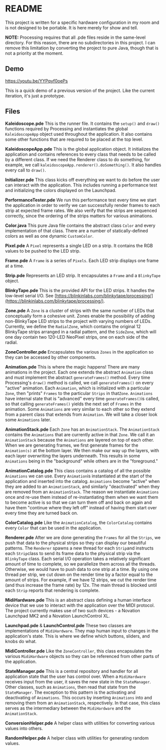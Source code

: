 # README

This project is written for a specific hardware configuration in my room and is not designed to be portable. It is here merely for show and tell.

**NOTE:** Processing requires that all .pde files reside in the same-level directory. For this reason, there are no subdirectories in this project. I can remove this limitation by converting the project to pure Java, though that is not a priority at the moment.

## Demo

https://youtu.be/YYPqyf0oePs

This is a quick demo of a previous version of the project. Like the current iteration, it's just a prototype.

## Files

**Kaleidoscope.pde**
This is the runner file. It contains the `setup()` and `draw()` functions required by Processing and instantiates the global `KaleidoscopeApp` object used throughout the application. It also contains some other functions that are required to be placed at the top level.

**KaleidoscopeApp.pde**
This is the global application object. It initializes the application and contains references to every class that needs to be called by a different class. If we need the Renderer class to do something, for example, we call `kaleidoscopeApp.renderer().doSomething()`. It also handles every call to `draw()`.

**Initializer.pde**
This class kicks off everything we want to do before the user can interact with the application. This includes running a performance test and initializing the colors displayed on the Launchpad.

**PerformanceTester.pde**
We run this performance test every time we start the application in order to verify we can successfully render frames to each strip at expected frame rates. We also verify that the strips are sequenced correctly, since the ordering of the strips matters for various animations.

**Color.java**
This pure Java file contains the abstract class `Color` and every implementation of that class. There are a number of statically-defined colors as well as one dynamic `CustomColor`.

**Pixel.pde**
A `Pixel` represents a single LED on a strip. It contains the RGB values to be pushed to the LED strip.

**Frame.pde**
A `Frame` is a series of `Pixels`. Each LED strip displays one frame at a time.

**Strip.pde**
Represents an LED strip. It encapsulates a `Frame` and a `BlinkyTape` object.

**BlinkyTape.pde**
This is the provided API for the LED strips. It handles the low-level serial I/O. See [https://blinkinlabs.com/blinkytape/processing/](https://blinkinlabs.com/blinkytape/processing/).

**Zone.pde**
A `Zone` is a cluster of strips with the same number of LEDs that conceptually form a cohesive unit. Zones enable the possibility of adding non-BlinkyTape LED strips to the project with varying numbers of LEDs. Currently, we define the `RadialZone`, which contains the original 12 BlinkyTape strips arranged in a radial pattern, and the `SideZone`, which will one day contain two 120-LED NeoPixel strips, one on each side of the radial.

**ZoneController.pde**
Encapsulates the various `Zones` in the application so they can be accessed by other components.

**Animation.pde**
This is where the magic happens! There are many animations in the project. Each one extends the abstract `Animation` class and must implement the abstract `generateFrames()` method. Every time Processing's `draw()` method is called, we call `generateFrames()` on every "active" animation. Each `Animation`, which is initialized with a particular `Zone`, then "prints" `Frames` to the particular `Strips` in that`Zone`. `Animations` have internal state that is "advanced" every time `generateFrames()`is called, so that calling `generateFrames()` yields the next set of `Frames` in the animation. Some `Animations` are very similar to each other so they extend from a parent class that extends from `Animation`. We will take a closer look some `Animations` later.

**AnimationStack.pde**
Each `Zone` has an `AnimationStack`. The `AnimationStack` contains the `Animations` that are currently active in that `Zone`. We call it an `AnimationStack` because the `Animations` are layered on top of each other. When we are generating frames, we first generate frames for the `Animation(s)` at the bottom layer. We then make our way up the layers, with each layer overwriting the layers underneath. This results in some `Animations` being in the "background" while others are in the "foreground."

**AnimationCatalog.pde**
This class contains a catalog of all the possible `Animations` we can use. Every `Animation`is instantiated at the start of the application and inserted into the catalog. `Animations` become "active" when they are added to an `AnimationStack`, and similarly "deactivated" when they are removed from an `AnimationStack`. The reason we instantiate `Animations` once and re-use them instead of re-instantiating them when we want them to become active is so that we can turn them off and back on again and have them "continue where they left off" instead of having them start over every time they are turned back on.

**ColorCatalog.pde**
Like the `AnimationCatalog`, the `ColorCatalog` contains every `Color` that can be used in the application.

**Renderer.pde**
After we are done generating the `Frames` for all the `Strips`, we push that data to the physical strips so they can display our beautiful patterns. The `Renderer` spawns a new thread for each `Strip`and instructs each `Strip`class to send its frame data to the physical strip via the `BlinkyTape` class. Each serial I/O operation takes a relatively significant amount of time to complete, so we parallelize them across all the threads. Otherwise, we would have to push data to one strip at a time. By using one thread per strip, we cut down on the render time by a factor equal to the amount of strips. For example, if we have 12 strips, we cut the render time (and thus increase the frame rate) by 12x. The main thread is blocked until each `Strip` reports that rendering is complete.

**MidiHardware.pde**
This is an abstract class defining a human interface device that we use to interact with the application over the MIDI protocol. The project currently makes use of two such devices - a Novation Launchpad MK2 and a Novation LaunchControl XL.

**Launchpad.pde** & **LaunchControl.pde**
These two classes are implementations of `MidiHardware`. They map human input to changes in the application's state. This is where we define which buttons, sliders, and knobs do what.

**MidiController.pde**
Like the `ZoneController`, this class encapsulates the various `MidiHardware` objects so they can be referenced from other parts of the application.

**StateManager.pde**
This is a central repository and handler for all application state that the user has control over. When a `MidiHardware` receives input from the user, it saves the new state in the `StateManager`. Other classes, such as `Animations`, then read that state from the `StateManager`. The exception to this pattern is the activating and deactivating of `Animations`. This occurs by inserting `Animations` into and removing them from an `AnimationStack`, respectively. In that case, this class serves as the intermediary between the `MidiHardware` and the `AnimationStack`.

**ConversionHelper.pde**
A helper class with utilities for converting various values into others.

**RandomHelper.pde**
A helper class with utilities for generating random values.
